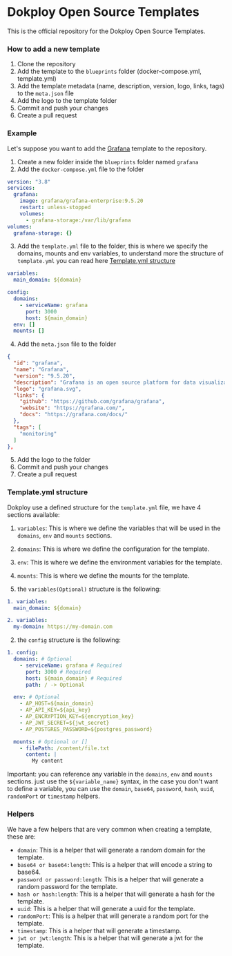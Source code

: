 # Dokploy Open Source Templates

This is the official repository for the Dokploy Open Source Templates.

### How to add a new template

1. Clone the repository
2. Add the template to the `blueprints` folder (docker-compose.yml, template.yml)
3. Add the template metadata (name, description, version, logo, links, tags) to the `meta.json` file
4. Add the logo to the template folder
5. Commit and push your changes
6. Create a pull request

### Example

Let's suppose you want to add the [Grafana](https://grafana.com/) template to the repository.

1. Create a new folder inside the `blueprints` folder named `grafana`
2. Add the `docker-compose.yml` file to the folder

```yaml
version: "3.8"
services:
  grafana:
    image: grafana/grafana-enterprise:9.5.20
    restart: unless-stopped
    volumes:
      - grafana-storage:/var/lib/grafana
volumes:
  grafana-storage: {}
```
3. Add the `template.yml` file to the folder, this is where we specify the domains, mounts and env variables, to understand more the structure of `template.yml` you can read here [Template.yml structure](#templateyml-structure)

```yaml
variables:
  main_domain: ${domain}

config:
  domains:
    - serviceName: grafana
      port: 3000
      host: ${main_domain}
  env: []
  mounts: [] 
```
4. Add the `meta.json` file to the folder

```json
{
  "id": "grafana",
  "name": "Grafana",
  "version": "9.5.20",
  "description": "Grafana is an open source platform for data visualization and monitoring.",
  "logo": "grafana.svg",
  "links": {
    "github": "https://github.com/grafana/grafana",
    "website": "https://grafana.com/",
    "docs": "https://grafana.com/docs/"
  },
  "tags": [
    "monitoring"
  ]
},
```
5. Add the logo to the folder
6. Commit and push your changes
7. Create a pull request

### Template.yml structure

Dokploy use a defined structure for the `template.yml` file, we have 4 sections available:


1. `variables`: This is where we define the variables that will be used in the `domains`, `env` and `mounts` sections.
2. `domains`: This is where we define the configuration for the template.
3. `env`: This is where we define the environment variables for the template.
4. `mounts`: This is where we define the mounts for the template.

1. the `variables(Optional)` structure is the following:

```yaml
1. variables:
  main_domain: ${domain}

2. variables:
  my-domain: https://my-domain.com
```

2. the `config` structure is the following:

```yaml
1. config:
  domains: # Optional
    - serviceName: grafana # Required
      port: 3000 # Required
      host: ${main_domain} # Required
      path: / -> Optional

  env: # Optional
    - AP_HOST=${main_domain}
    - AP_API_KEY=${api_key}
    - AP_ENCRYPTION_KEY=${encryption_key}
    - AP_JWT_SECRET=${jwt_secret}
    - AP_POSTGRES_PASSWORD=${postgres_password}

  mounts: # Optional or []
    - filePath: /content/file.txt
      content: |
        My content
```

Important: you can reference any variable in the `domains`, `env` and `mounts` sections. just use the `${variable_name}` syntax, in the case you don't want to define a variable, you can use the `domain`, `base64`, `password`, `hash`, `uuid`, `randomPort` or `timestamp` helpers.

### Helpers

We have a few helpers that are very common when creating a template, these are:

- `domain`: This is a helper that will generate a random domain for the template.
- `base64 or base64:length`: This is a helper that will encode a string to base64.
- `password or password:length`: This is a helper that will generate a random password for the template.
- `hash or hash:length`: This is a helper that will generate a hash for the template.
- `uuid`: This is a helper that will generate a uuid for the template.
- `randomPort`: This is a helper that will generate a random port for the template.
- `timestamp`: This is a helper that will generate a timestamp.
- `jwt or jwt:length`: This is a helper that will generate a jwt for the template.






